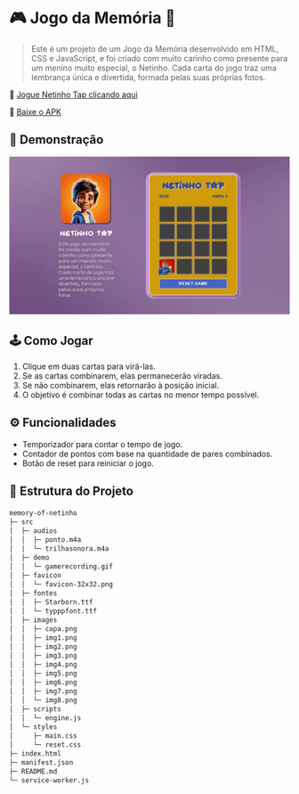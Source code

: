 # 🎮 Jogo da Memória 🎴

>Este é um projeto de um Jogo da Memória desenvolvido em HTML, CSS e JavaScript, e foi criado com muito carinho como presente para um menino muito especial, o Netinho. Cada carta do jogo traz uma lembrança única e divertida, formada pelas suas próprias fotos.

🔗 [Jogue Netinho Tap clicando aqui](https://codebytayne.github.io/memory-of-netinho/)

🔗 [Baixe o APK](https://drive.google.com/file/d/1Qd4BFc1V3yAbGGrIYXZgyVAt0aGa3q8V/view?usp=sharing/)

## 🧐 Demonstração

![Texto alternativo](/src/demo/gamerecording.gif/)

## 🕹️ Como Jogar

1. Clique em duas cartas para virá-las.
2. Se as cartas combinarem, elas permanecerão viradas.
3. Se não combinarem, elas retornarão à posição inicial.
4. O objetivo é combinar todas as cartas no menor tempo possível.

## ⚙️ Funcionalidades

- Temporizador para contar o tempo de jogo.
- Contador de pontos com base na quantidade de pares combinados.
- Botão de reset para reiniciar o jogo.


## 🧩 Estrutura do Projeto

```plaintext
memory-of-netinho           
├─ src                      
│  ├─ audios                
│  │  ├─ ponto.m4a          
│  │  └─ trilhasonora.m4a   
│  ├─ demo                  
│  │  └─ gamerecording.gif  
│  ├─ favicon               
│  │  └─ favicon-32x32.png  
│  ├─ fontes                
│  │  ├─ Starborn.ttf       
│  │  └─ typppfont.ttf      
│  ├─ images                
│  │  ├─ capa.png           
│  │  ├─ img1.png           
│  │  ├─ img2.png           
│  │  ├─ img3.png           
│  │  ├─ img4.png           
│  │  ├─ img5.png           
│  │  ├─ img6.png           
│  │  ├─ img7.png           
│  │  └─ img8.png           
│  ├─ scripts               
│  │  └─ engine.js          
│  └─ styles                
│     ├─ main.css           
│     └─ reset.css          
├─ index.html               
├─ manifest.json            
├─ README.md                
└─ service-worker.js        

